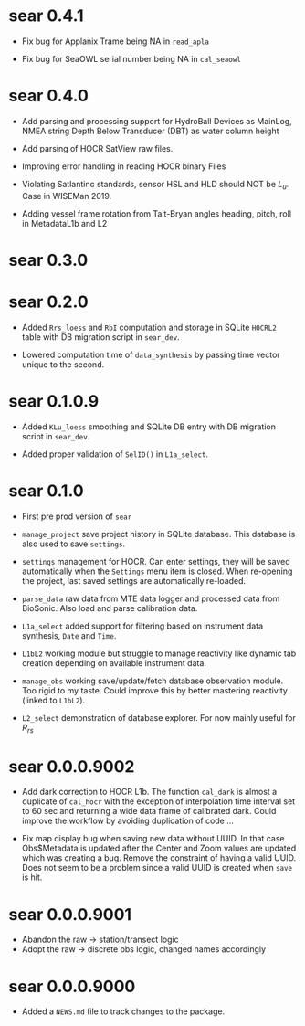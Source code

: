 # sear 0.4.1

* Fix bug for Applanix Trame being NA in `read_apla`

* Fix bug for SeaOWL serial number being NA in `cal_seaowl`

# sear 0.4.0

* Add parsing and processing support for HydroBall Devices as MainLog, NMEA string Depth Below Transducer (DBT) as water column height

* Add parsing of  HOCR SatView raw files.

* Improving error handling in reading HOCR binary Files

* Violating Satlantinc standards, sensor HSL and HLD should NOT be $L_u$. Case in WISEMan 2019.

* Adding vessel frame rotation from Tait-Bryan angles heading, pitch, roll in MetadataL1b and L2

# sear 0.3.0

# sear 0.2.0

* Added `Rrs_loess` and `RbI` computation and storage in SQLite `HOCRL2` table with DB migration script in `sear_dev`.

* Lowered computation time of `data_synthesis` by passing time vector unique to the second.

# sear 0.1.0.9

* Added `KLu_loess` smoothing and SQLite DB entry with DB migration script in `sear_dev`.

* Added proper validation of `SelID()` in `L1a_select`.

# sear 0.1.0

* First pre prod version of `sear`

* `manage_project` save project history in SQLite database. This database is also used to save `settings`.

* `settings` management for HOCR. Can enter settings, they will be saved automatically when the `Settings` menu item is closed. When re-opening the project, last saved settings are automatically re-loaded.

* `parse_data` raw data from MTE data logger and processed data from BioSonic. Also load and parse calibration data.

* `L1a_select` added support for filtering based on instrument data synthesis, `Date` and `Time`.

* `L1bL2` working module but struggle to manage reactivity like dynamic tab creation depending on available instrument data.

* `manage_obs` working save/update/fetch database observation module. Too rigid to my taste. Could improve this by better mastering reactivity (linked to `L1bL2`).

* `L2_select` demonstration of database explorer. For now mainly useful for $R_{rs}$ 

# sear 0.0.0.9002

* Add dark correction to HOCR L1b. The function `cal_dark` is almost a duplicate of `cal_hocr` with the exception of interpolation time interval set to 60 sec and returning a wide data frame of calibrated dark. Could improve the workflow by avoiding duplication of code ...

* Fix map display bug when saving new data without UUID. In that case Obs$Metadata is updated after the Center and Zoom values are updated which was creating a bug. Remove the constraint of having a valid UUID. Does not seem to be a problem since a valid UUID is created when `save` is hit.

# sear 0.0.0.9001

* Abandon the raw -> station/transect logic
* Adopt the raw -> discrete obs logic, changed names accordingly

# sear 0.0.0.9000

* Added a `NEWS.md` file to track changes to the package.
